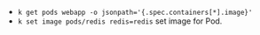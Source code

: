 - `k get pods webapp -o jsonpath='{.spec.containers[*].image}'`
- `k set image pods/redis redis=redis` set image for Pod.